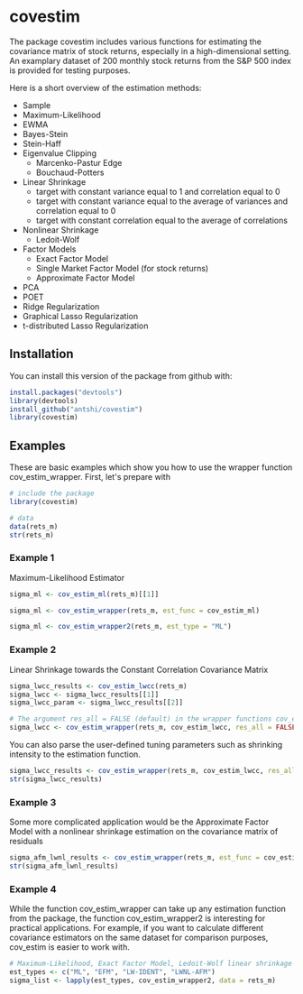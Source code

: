 
# covestim

<!-- badges: start -->
<!-- badges: end -->

The package covestim includes various functions for estimating the covariance matrix of stock returns, especially in a high-dimensional setting. An examplary dataset of 200 monthly stock returns from the S&P 500 index is provided for testing purposes.

Here is a short overview of the estimation methods:

* Sample
* Maximum-Likelihood
* EWMA
* Bayes-Stein
* Stein-Haff
* Eigenvalue Clipping
  * Marcenko-Pastur Edge
  * Bouchaud-Potters
* Linear Shrinkage
  * target with constant variance equal to 1 and correlation equal to 0
  * target with constant variance equal to the average of variances and correlation equal to 0
  * target with constant correlation equal to the average of correlations
* Nonlinear Shrinkage
  * Ledoit-Wolf
* Factor Models
  * Exact Factor Model
  * Single Market Factor Model (for stock returns)
  * Approximate Factor Model
* PCA
* POET
* Ridge Regularization
* Graphical Lasso Regularization
* t-distributed Lasso Regularization

## Installation

You can install this version of the package from github with:

``` r
install.packages("devtools")
library(devtools)
install_github("antshi/covestim")
library(covestim)
```

## Examples

These are basic examples which show you how to use the wrapper function cov_estim_wrapper. First, let's prepare with

``` r
# include the package
library(covestim)

# data
data(rets_m)
str(rets_m)
```

### Example 1

Maximum-Likelihood Estimator

```r
sigma_ml <- cov_estim_ml(rets_m)[[1]]

sigma_ml <- cov_estim_wrapper(rets_m, est_func = cov_estim_ml)

sigma_ml <- cov_estim_wrapper2(rets_m, est_type = "ML")

```

### Example 2

Linear Shrinkage towards the Constant Correlation Covariance Matrix

```r
sigma_lwcc_results <- cov_estim_lwcc(rets_m)
sigma_lwcc <- sigma_lwcc_results[[1]]
sigma_lwcc_param <- sigma_lwcc_results[[2]]

# The argument res_all = FALSE (default) in the wrapper functions cov_estim_wrapper and cov_estim_wrapper2 returns only the covariance estimator.
sigma_lwcc <- cov_estim_wrapper(rets_m, cov_estim_lwcc, res_all = FALSE)
```

You can also parse the user-defined tuning parameters such as shrinking intensity to the estimation function.

```r
sigma_lwcc_results <- cov_estim_wrapper(rets_m, cov_estim_lwcc, res_all = TRUE, shrink_int = 0.3)
str(sigma_lwcc_results)
```

### Example 3

Some more complicated application would be the Approximate Factor Model with a nonlinear shrinkage estimation on the covariance matrix of residuals

```r
sigma_afm_lwnl_results <- cov_estim_wrapper(rets_m, est_func = cov_estim_afm, resid_est_func = cov_estim_lwnl)
str(sigma_afm_lwnl_results)
```

### Example 4

While the function cov_estim_wrapper can take up any estimation function from the package, the function cov_estim_wrapper2 is interesting for practical applications.
For example, if you want to calculate different covariance estimators on the same dataset for comparison purposes, cov_estim is easier to work with.

```r
# Maximum-Likelihood, Exact Factor Model, Ledoit-Wolf linear shrinkage and Approximate Factor Model with nonlinear shrinkage on the residuals:
est_types <- c("ML", "EFM", "LW-IDENT", "LWNL-AFM") 
sigma_list <- lapply(est_types, cov_estim_wrapper2, data = rets_m)
```
